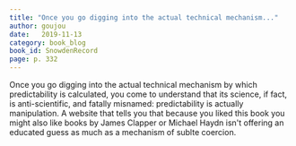 ```yaml
---
title: "Once you go digging into the actual technical mechanism..."
author: goujou
date:   2019-11-13
category: book_blog
book_id: SnowdenRecord
page: p. 332
---
```

Once you go digging into the actual technical mechanism by which predictability is calculated, you come to understand that its science, if fact, is anti-scientific, and fatally misnamed: predictability is actually manipulation.
A website that tells you that because you liked this book you might also like books by James Clapper or Michael Haydn isn't offering an educated guess as much as a mechanism of sublte coercion.
